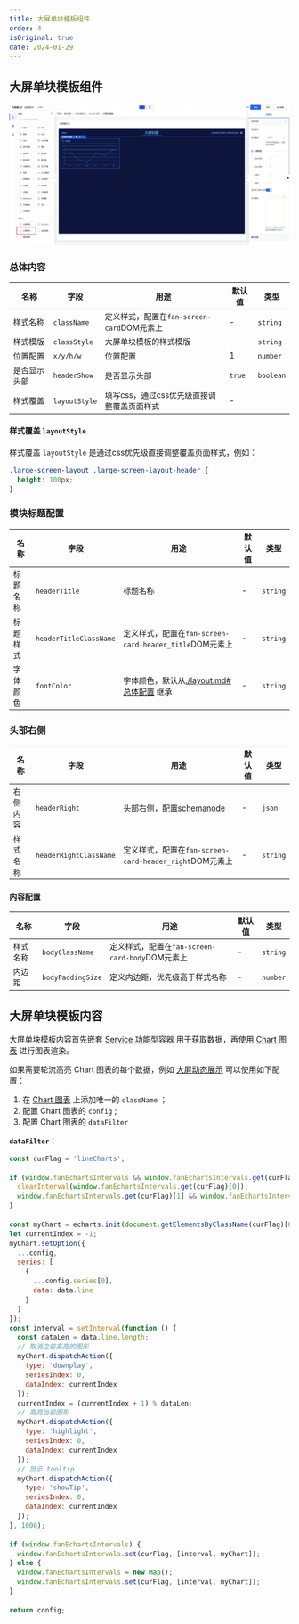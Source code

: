 ```yaml
---
title: 大屏单块模板组件
order: 4
isOriginal: true
date: 2024-01-29
---
```


## 大屏单块模板组件

![大屏单块模板组件](./images/screenCard/20240129211718.png)

### 总体内容

|名称|字段|用途|默认值|类型|
|----|----|----|----|----|
|样式名称|`className`|定义样式，配置在`fan-screen-card`DOM元素上| - |`string`|
|样式模版|`classStyle`|大屏单块模板的样式模版| - |`string`|
|位置配置|`x/y/h/w`|位置配置| 1 |`number`|
|是否显示头部|`headerShow`|是否显示头部| `true` |`boolean`|
|样式覆盖|`layoutStyle`|填写css，通过css优先级直接调整覆盖页面样式| - ||

#### 样式覆盖 `layoutStyle`

样式覆盖 `layoutStyle` 是通过css优先级直接调整覆盖页面样式，例如：

``` css
.large-screen-layout .large-screen-layout-header {
  height: 100px;
}
```

### 模块标题配置

|名称|字段|用途|默认值|类型|
|----|----|----|----|----|
|标题名称|`headerTitle`|标题名称| - |`string`|
|标题样式|`headerTitleClassName`|定义样式，配置在`fan-screen-card-header_title`DOM元素上| - |`string`|
|字体颜色|`fontColor`|字体颜色，默认从[./layout.md#总体配置](字体颜色) 继承| - |`string`|

### 头部右侧

|名称|字段|用途|默认值|类型|
|----|----|----|----|----|
|右侧内容|`headerRight`|头部右侧，配置[schemanode](https://aisuda.bce.baidu.com/amis/zh-CN/docs/types/schemanode)|-|`json`|
|样式名称|`headerRightClassName`|定义样式，配置在`fan-screen-card-header_right`DOM元素上| - |`string`|

#### 内容配置

|名称|字段|用途|默认值|类型|
|----|----|----|----|----|
|样式名称|`bodyClassName`|定义样式，配置在`fan-screen-card-body`DOM元素上| - |`string`|
|内边距|`bodyPaddingSize`|定义内边距，优先级高于样式名称| - |`number`|

## 大屏单块模板内容

大屏单块模板内容首先嵌套 [Service 功能型容器](https://aisuda.bce.baidu.com/amis/zh-CN/components/service) 用于获取数据，再使用 [Chart 图表](https://aisuda.bce.baidu.com/amis/zh-CN/components/chart) 进行图表渲染。

如果需要轮流高亮 Chart 图表的每个数据，例如 [大屏动态展示](https://jimu.fxss.work/#/outside/echartBigPage2) 可以使用如下配置：

1. 在 [Chart 图表](https://aisuda.bce.baidu.com/amis/zh-CN/components/chart) 上添加唯一的 `className` ；
2. 配置 Chart 图表的 `config` ;
3. 配置 Chart 图表的 `dataFilter`

**`dataFilter`**：

``` js
const curFlag = 'lineCharts';

if (window.fanEchartsIntervals && window.fanEchartsIntervals.get(curFlag)) {
  clearInterval(window.fanEchartsIntervals.get(curFlag)[0]);
  window.fanEchartsIntervals.get(curFlag)[1] && window.fanEchartsIntervals.get(curFlag)[1].dispose();
}

const myChart = echarts.init(document.getElementsByClassName(curFlag)[0]);
let currentIndex = -1;
myChart.setOption({
  ...config,
  series: [
    {
      ...config.series[0],
      data: data.line
    }
  ]
});
const interval = setInterval(function () {
  const dataLen = data.line.length;
  // 取消之前高亮的图形
  myChart.dispatchAction({
    type: 'downplay',
    seriesIndex: 0,
    dataIndex: currentIndex
  });
  currentIndex = (currentIndex + 1) % dataLen;
  // 高亮当前图形
  myChart.dispatchAction({
    type: 'highlight',
    seriesIndex: 0,
    dataIndex: currentIndex
  });
  // 显示 tooltip
  myChart.dispatchAction({
    type: 'showTip',
    seriesIndex: 0,
    dataIndex: currentIndex
  });
}, 1000);

if (window.fanEchartsIntervals) {
  window.fanEchartsIntervals.set(curFlag, [interval, myChart]);
} else {
  window.fanEchartsIntervals = new Map();
  window.fanEchartsIntervals.set(curFlag, [interval, myChart]);
}

return config;
```
